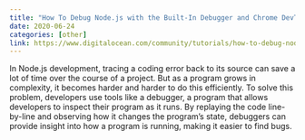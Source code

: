```yaml
---
title: "How To Debug Node.js with the Built-In Debugger and Chrome DevTools"
date: 2020-06-24
categories: [other]
link: https://www.digitalocean.com/community/tutorials/how-to-debug-node-js-with-the-built-in-debugger-and-chrome-devtools
---
```


In Node.js development, tracing a coding error back to its source can save a lot of time over the course of a project. But as a program grows in complexity, it becomes harder and harder to do this efficiently. To solve this problem, developers use tools like a debugger, a program that allows developers to inspect their program as it runs. By replaying the code line-by-line and observing how it changes the program’s state, debuggers can provide insight into how a program is running, making it easier to find bugs.
